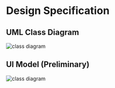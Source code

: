 # Design Specification

## UML Class Diagram

![class diagram](https://github.com/cs262k-2024/knight-connect-project/blob/main/images/Knight%20Connect%20Class%20Diagram.png)

## UI Model (Preliminary)

![class diagram](https://github.com/cs262k-2024/knight-connect-project/blob/main/images/Knight%20Connect%20UI%20Design.png)

